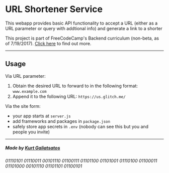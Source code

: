 # URL Shortener Service

This webapp provides basic API functionality to accept a URL (either as a URL parameter or query with addtional info) and generate a link to a shorter

This project is part of FreeCodeCamp's Backend curriculum (non-beta, as of 7/19/2017). [Click here](https://www.freecodecamp.org/challenges/url-shortener-microservice) to find out more.

-----

## Usage

Via URL parameter:

1. Obtain the desired URL to forward to in the following format: `www.example.com`
2. Append it to the following URL:
`https://us.glitch.me/`

Via the site form:

- your app starts at `server.js`
- add frameworks and packages in `package.json`
- safely store app secrets in `.env` (nobody can see this but you and people you invite)

-----

##### Made by [Kurt Galiatsatos](https://www.freecodecamp.org/kurtisnotcurtis)

###### 01110101 01110011 00101110 01100111 01101100 01101001 01110100 01100011 01101000 00101110 01101101 01100101
